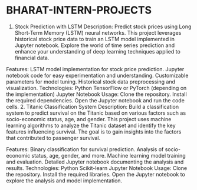 # BHARAT-INTERN-PROJECTS

1. Stock Prediction with LSTM
Description:
Predict stock prices using Long Short-Term Memory (LSTM) neural networks. This project leverages historical stock price data to train an LSTM model implemented in Jupyter notebook. Explore the world of time series prediction and enhance your understanding of deep learning techniques applied to financial data.

Features:
LSTM model implementation for stock price prediction.
Jupyter notebook code for easy experimentation and understanding.
Customizable parameters for model tuning.
Historical stock data preprocessing and visualization.
Technologies:
Python
TensorFlow or PyTorch (depending on the implementation)
Jupyter Notebook
Usage:
Clone the repository.
Install the required dependencies.
Open the Jupyter notebook and run the code cells.
2. Titanic Classification System
Description:
Build a classification system to predict survival on the Titanic based on various factors such as socio-economic status, age, and gender. This project uses machine learning algorithms to analyze the Titanic dataset and identify the key features influencing survival. The goal is to gain insights into the factors that contributed to passenger survival.

Features:
Binary classification for survival prediction.
Analysis of socio-economic status, age, gender, and more.
Machine learning model training and evaluation.
Detailed Jupyter notebook documenting the analysis and results.
Technologies:
Python
Scikit-learn
Jupyter Notebook
Usage:
Clone the repository.
Install the required libraries.
Open the Jupyter notebook to explore the analysis and model implementation.
